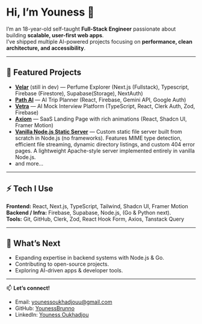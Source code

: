 # Hi, I’m Youness 👋  

I’m an 18-year-old self-taught **Full-Stack Engineer** passionate about building **scalable, user-first web apps**.  
I’ve shipped multiple AI-powered projects focusing on **performance, clean architecture, and accessibility**.  

---

## 🚀 Featured Projects  

- **[Velar](https://github.com/YounessBrunno/Velar-Perfume-explorer)** (still in dev) — Perfume Explorer (Next.js (Fullstack), Typescript, Firebase (Firestore), Supabase(Storage), NextAuth)
- **[Path AI](https://github.com/YounessBrunno/AI-Trip-Planner)** — AI Trip Planner (React, Firebase, Gemini API, Google Auth)
- **[Vetra](https://github.com/YounessBrunno/Ai-Mock-Interview)** — AI Mock Interview Platform (TypeScript, React, Clerk Auth, Zod, Firebase)  
- **[Axiom](https://github.com/YounessBrunno/)** — SaaS Landing Page with rich animations (React, Shadcn UI, Framer Motion)
- **[Vanilla Node.js Static Server](https://github.com/YounessBrunno/vanilla-node.js-static-server)** — Custom static file server built from scratch in Node.js (no frameworks). Features MIME type detection, efficient file  streaming, dynamic directory listings, and custom 404 error pages. A lightweight Apache-style server implemented entirely in vanilla Node.js.
- and more...  

---

## ⚡ Tech I Use  

**Frontend:** React, Next.js, TypeScript, Tailwind, Shadcn UI, Framer Motion  
**Backend / Infra:** Firebase, Supabase, Node.js, (Go & Python next).  
**Tools:** Git, GitHub, Clerk, Zod, React Hook Form, Axios, Tanstack Query  

---

## 🌱 What’s Next  

- Expanding expertise in backend systems with Node.js & Go.
- Contributing to open-source projects.  
- Exploring AI-driven apps & developer tools.  

---

📫 **Let’s connect!**  
- Email: [younessoukhadjouu@gmail.com](mailto:younessoukhadjouu@gmail.com)  
- GitHub: [YounessBrunno](https://github.com/YounessBrunno)  
- LinkedIn: [Youness Oukhadjou](https://www.linkedin.com/in/youness-oukhadjou/)  
